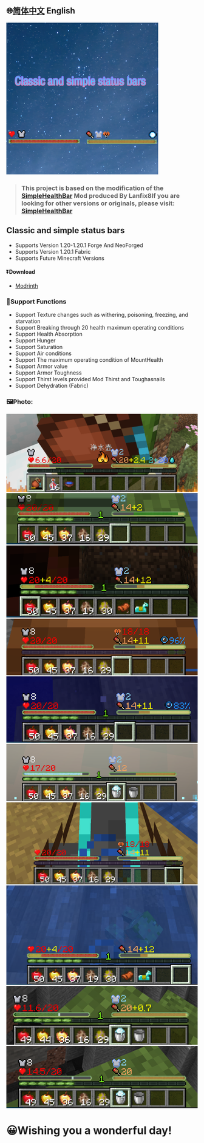 ## 🌐[简体中文](https://github.com/Xing-C/Classic-and-simple-status-bars)  English
![logo](/src/main/resources/image.png)
> ### This project is based on the modification of the [SimpleHealthBar](https://github.com/Lanfix8/SimpleHealthBar-Forge) Mod produced By Lanfix8If you are looking for other versions or originals, please visit:  [SimpleHealthBar](https://github.com/Lanfix8/SimpleHealthBar-Forge)

## Classic and simple status bars
- Supports Version 1.20-1.20.1 Forge And NeoForged
- Supports Version 1.20.1 Fabric
- Supports Future Minecraft Versions
#### ⏬Download
- [Modrinth](https://modrinth.com/mod/cssb)

### 🌈Support Functions
- Support Texture changes such as withering, poisoning, freezing, and starvation
- Support Breaking through 20 health maximum operating conditions
- Support Health Absorption
- Support Hunger
- Support Saturation
- Support Air conditions
- Support The maximum operating condition of MountHealth
- Support Armor value
- Support Armor Toughness
- Support Thirst levels provided Mod Thirst and Toughasnails
- Support Dehydration (Fabric)

### 🖼️Photo:
  ![0](/Textures/in/0.png)
  ![1](/Textures/in/1.png)
  ![2](/Textures/in/2.png)
  ![3](/Textures/in/3.png)
  ![4](/Textures/in/4.png)
  ![5](/Textures/in/5.png)
  ![6](/Textures/in/6.png)
  ![7](/Textures/in/7.png)
  ![8](/Textures/in/8.png)
  ![9](/Textures/in/9.png)
# 😀Wishing you a wonderful day!